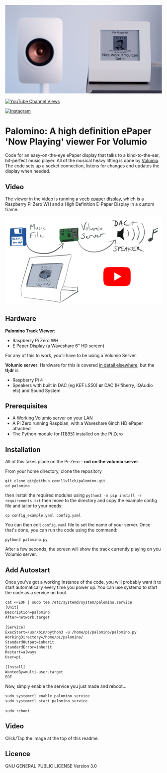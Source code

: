 [![Action Shot](/images/Dolphin.jpg)](https://youtu.be/7x2k6CjCG04)

[![YouTube Channel Views](https://img.shields.io/youtube/channel/views/UCz5BOU9J9pB_O0B8-rDjCWQ?label=YouTube&style=social)](https://www.youtube.com/channel/UCz5BOU9J9pB_O0B8-rDjCWQ)

[![Instagram](https://img.shields.io/badge/Instagram-E4405F?style=for-the-badge&logo=instagram&logoColor=white)](https://www.instagram.com/v_e_e_b/)

# Palomino: A high definition ePaper 'Now Playing' viewer For Volumio
Code for an easy-on-the-eye ePaper display that talks to a kind-to-the-ear, bit-perfect music player. All of the musical heavy lifting is done by [Volumio](https://github.com/volumio/Volumio2). The code sets up a socket connection, listens for changes and updates the display when needed. 

## Video

The viewer in the [video](https://youtu.be/7x2k6CjCG04) is running a [veeb epaper display](https://www.veeb.ch/notes/a-musical-interlude), which is a Raspberry Pi Zero WH and a High Definition E-Paper Display in a custom frame.

[![Video](images/video.png)](https://www.youtube.com/watch?v=7x2k6CjCG04)

## Hardware

**Palomino Track Viewer**:
- Raspberry Pi Zero WH
- E Paper Display (a Waveshare 6" HD screen)

For any of this to work, you'll have to be using a Volumio Server. 

**Volumio server**:
Hardware for this is covered [in detail elsewhere](https://volumio.com/en/), but the **tl;dr** is

- Raspberry Pi 4 
- Speakers with built in DAC (eg KEF LS50) **or** DAC (Hifiberry, IQAudio etc) and Sound System

## Prerequisites
- A Working Volumio server on your LAN
- A Pi Zero running Raspbian, with a Waveshare 6inch HD ePaper attached
- The Python module for [IT8951](https://github.com/GregDMeyer/IT8951) installed on the Pi Zero

## Installation 

All of this takes place on the Pi-Zero - **not on the volumio server** . 

From your home directory, clone the repository 

```
git clone git@github.com:llvllch/palomino.git
cd palomino
```

then install the required modules using `python3 -m pip install -r requirements.txt` then 
move to the directory and copy the example config file and tailor to your needs:
```
cp config_example.yaml config.yaml
```
You can then edit `config.yaml` file to set the name of your server.
Once that's done, you can run the code using the command:
```
python3 palomino.py
```
After a few seconds, the screen will show the track currently playing on you Volumio server.

## Add Autostart

Once you've got a working instance of the code, you will probably want it to start automatically every time you power up. You can use systemd to start the code as a service on boot.

```
cat <<EOF | sudo tee /etc/systemd/system/palomino.service
[Unit]
Description=palomino
After=network.target

[Service]
ExecStart=/usr/bin/python3 -u /home/pi/palomino/palomino.py
WorkingDirectory=/home/pi/palomino/
StandardOutput=inherit
StandardError=inherit
Restart=always
User=pi

[Install]
WantedBy=multi-user.target
EOF
```
Now, simply enable the service you just made and reboot...
```  
sudo systemctl enable palomino.service
sudo systemctl start palomino.service

sudo reboot
```

## Video

Click/Tap the image at the top of this readme.


## Licence

GNU GENERAL PUBLIC LICENSE Version 3.0
 

